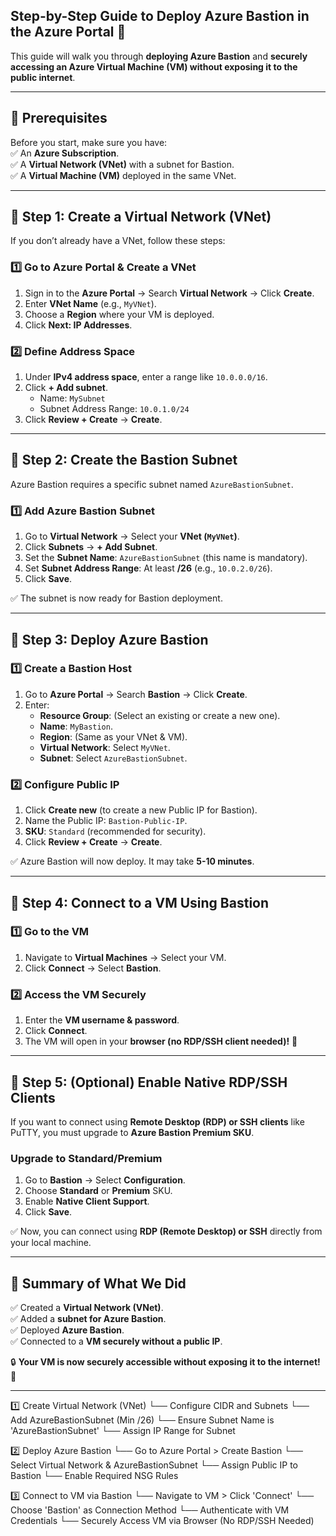 ## **Step-by-Step Guide to Deploy Azure Bastion in the Azure Portal** 🚀  

This guide will walk you through **deploying Azure Bastion** and **securely accessing an Azure Virtual Machine (VM) without exposing it to the public internet**.  

---

## **🔹 Prerequisites**
Before you start, make sure you have:  
✅ An **Azure Subscription**.  
✅ A **Virtual Network (VNet)** with a subnet for Bastion.  
✅ A **Virtual Machine (VM)** deployed in the same VNet.  

---

## **🔹 Step 1: Create a Virtual Network (VNet)**
If you don’t already have a VNet, follow these steps:

### **1️⃣ Go to Azure Portal & Create a VNet**
1. Sign in to the **Azure Portal** → Search **Virtual Network** → Click **Create**.
2. Enter **VNet Name** (e.g., `MyVNet`).
3. Choose a **Region** where your VM is deployed.
4. Click **Next: IP Addresses**.

### **2️⃣ Define Address Space**
1. Under **IPv4 address space**, enter a range like `10.0.0.0/16`.
2. Click **+ Add subnet**.
   - Name: `MySubnet`
   - Subnet Address Range: `10.0.1.0/24`
3. Click **Review + Create** → **Create**.

---

## **🔹 Step 2: Create the Bastion Subnet**
Azure Bastion requires a specific subnet named `AzureBastionSubnet`.

### **1️⃣ Add Azure Bastion Subnet**
1. Go to **Virtual Network** → Select your **VNet (`MyVNet`)**.
2. Click **Subnets** → **+ Add Subnet**.
3. Set the **Subnet Name**: `AzureBastionSubnet` (this name is mandatory).
4. Set **Subnet Address Range**: At least **/26** (e.g., `10.0.2.0/26`).
5. Click **Save**.

✅ The subnet is now ready for Bastion deployment.

---

## **🔹 Step 3: Deploy Azure Bastion**
### **1️⃣ Create a Bastion Host**
1. Go to **Azure Portal** → Search **Bastion** → Click **Create**.
2. Enter:
   - **Resource Group**: (Select an existing or create a new one).
   - **Name**: `MyBastion`.
   - **Region**: (Same as your VNet & VM).
   - **Virtual Network**: Select `MyVNet`.
   - **Subnet**: Select `AzureBastionSubnet`.

### **2️⃣ Configure Public IP**
1. Click **Create new** (to create a new Public IP for Bastion).
2. Name the Public IP: `Bastion-Public-IP`.
3. **SKU**: `Standard` (recommended for security).
4. Click **Review + Create** → **Create**.

✅ Azure Bastion will now deploy. It may take **5-10 minutes**.

---

## **🔹 Step 4: Connect to a VM Using Bastion**
### **1️⃣ Go to the VM**
1. Navigate to **Virtual Machines** → Select your VM.
2. Click **Connect** → Select **Bastion**.

### **2️⃣ Access the VM Securely**
1. Enter the **VM username & password**.
2. Click **Connect**.
3. The VM will open in your **browser (no RDP/SSH client needed)!** 🎉

---

## **🔹 Step 5: (Optional) Enable Native RDP/SSH Clients**
If you want to connect using **Remote Desktop (RDP) or SSH clients** like PuTTY, you must upgrade to **Azure Bastion Premium SKU**.

### **Upgrade to Standard/Premium**
1. Go to **Bastion** → Select **Configuration**.
2. Choose **Standard** or **Premium** SKU.
3. Enable **Native Client Support**.
4. Click **Save**.

✅ Now, you can connect using **RDP (Remote Desktop) or SSH** directly from your local machine.

---

## **🔹 Summary of What We Did**
✅ Created a **Virtual Network (VNet)**.  
✅ Added a **subnet for Azure Bastion**.  
✅ Deployed **Azure Bastion**.  
✅ Connected to a **VM securely without a public IP**.  

🔒 **Your VM is now securely accessible without exposing it to the internet!** 🎉

---

1️⃣ Create Virtual Network (VNet)
   └── Configure CIDR and Subnets
       └── Add AzureBastionSubnet (Min /26)
           └── Ensure Subnet Name is 'AzureBastionSubnet'
               └── Assign IP Range for Subnet
               
2️⃣ Deploy Azure Bastion
   └── Go to Azure Portal > Create Bastion
       └── Select Virtual Network & AzureBastionSubnet
           └── Assign Public IP to Bastion
               └── Enable Required NSG Rules

3️⃣ Connect to VM via Bastion
   └── Navigate to VM > Click 'Connect'
       └── Choose 'Bastion' as Connection Method
           └── Authenticate with VM Credentials
               └── Securely Access VM via Browser (No RDP/SSH Needed)
